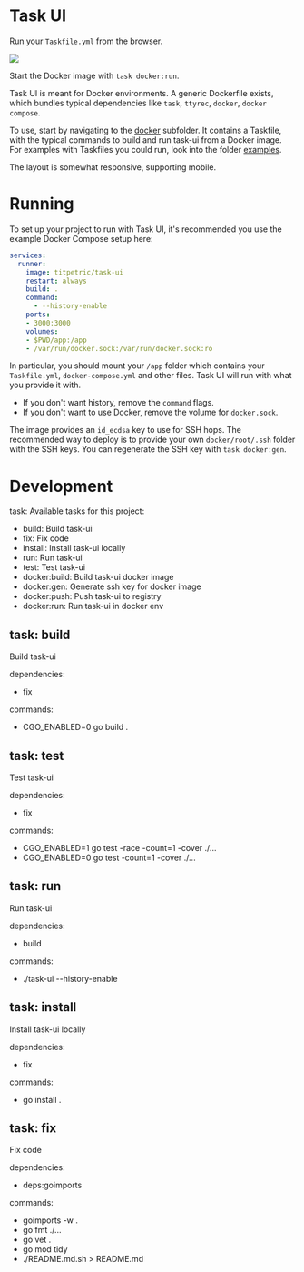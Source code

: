 # Task UI

Run your `Taskfile.yml` from the browser.

![](https://raw.githubusercontent.com/titpetric/task-ui/main/.github/assets/task-ui.png)

Start the Docker image with `task docker:run`.

Task UI is meant for Docker environments. A generic Dockerfile exists, which
bundles typical dependencies like `task`, `ttyrec`, `docker`, `docker compose`.

To use, start by navigating to the
[docker](https://github.com/titpetric/task-ui/tree/main/docker)
subfolder. It contains a Taskfile, with the typical commands to build and
run task-ui from a Docker image. For examples with Taskfiles you could
run, look into the folder
[examples](https://github.com/titpetric/task-ui/tree/main/examples).

The layout is somewhat responsive, supporting mobile.

# Running

To set up your project to run with Task UI, it's recommended you use the
example Docker Compose setup here:

```yaml
services:
  runner:
    image: titpetric/task-ui
    restart: always
    build: .
    command:
      - --history-enable
    ports:
    - 3000:3000
    volumes:
    - $PWD/app:/app
    - /var/run/docker.sock:/var/run/docker.sock:ro
```

In particular, you should mount your `/app` folder which contains your
`Taskfile.yml`, `docker-compose.yml` and other files. Task UI will run
with what you provide it with.

- If you don't want history, remove the `command` flags.
- If you don't want to use Docker, remove the volume for `docker.sock`.

The image provides an `id_ecdsa` key to use for SSH hops. The recommended
way to deploy is to provide your own `docker/root/.ssh` folder with
the SSH keys. You can regenerate the SSH key with `task docker:gen`.

# Development

task: Available tasks for this project:

* build:              Build task-ui
* fix:                Fix code
* install:            Install task-ui locally
* run:                Run task-ui
* test:               Test task-ui
* docker:build:       Build task-ui docker image
* docker:gen:         Generate ssh key for docker image
* docker:push:        Push task-ui to registry
* docker:run:         Run task-ui in docker env

## task: build

Build task-ui

dependencies:
 - fix

commands:
 - CGO_ENABLED=0 go build .

## task: test

Test task-ui

dependencies:
 - fix

commands:
 - CGO_ENABLED=1 go test -race -count=1 -cover ./...
 - CGO_ENABLED=0 go test -count=1 -cover ./...

## task: run

Run task-ui

dependencies:
 - build

commands:
 - ./task-ui --history-enable

## task: install

Install task-ui locally

dependencies:
 - fix

commands:
 - go install .

## task: fix

Fix code

dependencies:
 - deps:goimports

commands:
 - goimports -w .
 - go fmt ./...
 - go vet .
 - go mod tidy
 - ./README.md.sh > README.md

